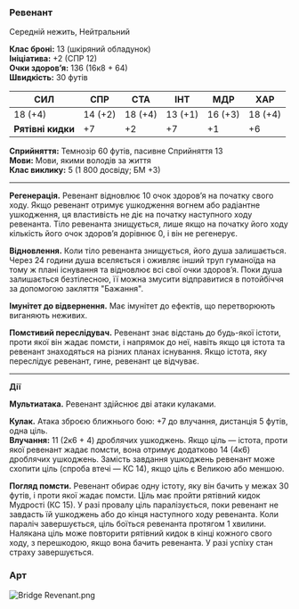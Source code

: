 ### Ревенант
Середній нежить, Нейтральний

**Клас броні:** 13 (шкіряний обладунок)  
**Ініціатива:** +2 (СПР 12)  
**Очки здоров’я:** 136 (16к8 + 64)  
**Швидкість:** 30 футів

| СИЛ               | СПР     | СТА     | ІНТ     | МДР     | ХАР     |
| ----------------- | ------- | ------- | ------- | ------- | ------- |
| 18 (+4)           | 14 (+2) | 18 (+4) | 13 (+1) | 16 (+3) | 18 (+4) |
| **Рятівні кидки** | +7      | +2      | +7      | +1      | +6      |

**Сприйняття:** Темнозір 60 футів, пасивне Сприйняття 13  
**Мови:** Мови, якими володів за життя  
**Клас виклику:** 5 (1 800 досвіду; БМ +3)

---
**Регенерація.** Ревенант відновлює 10 очок здоров’я на початку свого ходу. Якщо ревенант отримує ушкодження вогнем або радіантне ушкодження, ця властивість не діє на початку наступного ходу ревенанта. Тіло ревенанта знищується, лише якщо на початку його ходу кількість його очок здоров’я дорівнює 0, і він не регенерує.

**Відновлення.** Коли тіло ревенанта знищується, його душа залишається. Через 24 години душа вселяється і оживляє інший труп гуманоїда на тому ж плані існування та відновлює всі свої очки здоров’я. Поки душа залишається безтілесною, її можна змусити відправитися в потойбіччя за допомогою закляття "Бажання".

**Імунітет до відвернення.** Має імунітет до ефектів, що перетворюють виганяють неживих.

**Помстивий переслідувач.** Ревенант знає відстань до будь-якої істоти, проти якої він жадає помсти, і напрямок до неї, навіть якщо ця істота та ревенант знаходяться на різних планах існування. Якщо істота, яку переслідує ревенант, гине, ревенант це відчуває.

---

**Дії**

**Мультиатака.** Ревенант здійснює дві атаки кулаками.

**Кулак.** Атака зброєю ближнього бою: +7 до влучання, дистанція 5 футів, одна ціль.  
**Влучання:** 11 (2к6 + 4) дроблячих ушкоджень. Якщо ціль — істота, проти якої ревенант жадає помсти, вона отримує додатково 14 (4к6) дроблячих ушкоджень. Замість завдання ушкоджень ревенант може схопити ціль (спроба втечі — КС 14), якщо ціль є Великою або меншою.

**Погляд помсти.** Ревенант обирає одну істоту, яку він бачить у межах 30 футів, і проти якої жадає помсти. Ціль має пройти рятівний кидок Мудрості (КС 15). У разі провалу ціль паралізується, поки ревенант не завдасть їй ушкоджень або до кінця наступного ходу ревенанта. Коли параліч завершується, ціль боїться ревенанта протягом 1 хвилини. Налякана ціль може повторити рятівний кидок в кінці кожного свого ходу, з перешкодою, якщо вона бачить ревенанта. У разі успіху стан страху завершується.
### Арт
![Bridge Revenant.png](https://publish-01.obsidian.md/access/7db64b11c71d88572ddc6cd06b888976/images/Bridge%20Revenant.png)